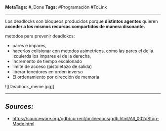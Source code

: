 **MetaTags:** #_Done
**Tags:** #Programación #ToLink
- - -
Los deadlocks son bloqueos producidos porque **distintos agentes** quieren **acceder a los mismos recursos compartidos de manera disonante.**


metodos para prevenir deadlokcs:

- pares e impares,
- hacerlos colisionar con metodos asimetricos, como las pares el de la izquierda los impares el de la derecha,
- incremento de tiempo escalonado
- limite de acceso (pistoletazo de salida)
- liberar tenedores en orden inverso
- El ordenamiento por dirección de memoria 

![[Deadlock_meme.jpg]]

- - - 
## ***Sources:***
- https://sourceware.org/gdb/current/onlinedocs/gdb.html/All_002dStop-Mode.html